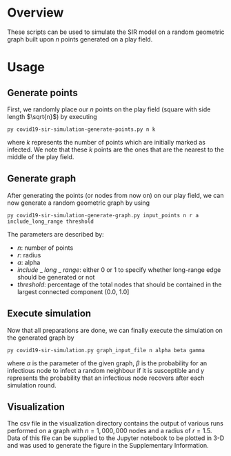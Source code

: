 # Overview

These scripts can be used to simulate the SIR model on a random geometric graph built upon $n$ points generated on a 
play field.

# Usage
## Generate points

First, we randomly place our $n$ points on the play field (square with side length $\sqrt{n}$) by executing

```
py covid19-sir-simulation-generate-points.py n k
```

where $k$ represents the number of points which are initially marked as infected.
We note that these $k$ points are the ones that are the nearest to the middle of the play field.

## Generate graph

After generating the points (or nodes from now on) on our play field, we can now generate a random geometric graph by using

```
py covid19-sir-simulation-generate-graph.py input_points n r a include_long_range threshold
```

The parameters are described by:
- $n$: number of points
- $r$: radius
- $a$: alpha
- $include$ \_ $long$ \_ $range$: either 0 or 1 to specify whether long-range edge should be generated or not
- $threshold$: percentage of the total nodes that should be contained in the largest connected component (0.0, 1.0]

## Execute simulation

Now that all preparations are done, we can finally execute the simulation on the generated graph by

```
py covid19-sir-simulation.py graph_input_file n alpha beta gamma
```

where $\alpha$ is the parameter of the given graph, $\beta$ is the probability for an infectious node to infect a random 
neighbour if it is susceptible and $\gamma$ represents the probability that an infectious node recovers after each 
simulation round.

## Visualization

The csv file in the visualization directory contains the output of various runs performed on a graph with $n=1,000,000$ nodes and
a radius of $r=1.5$. Data of this file can be supplied to the Jupyter notebook to be plotted in 3-D and was used to generate the 
figure in the Supplementary Information.
